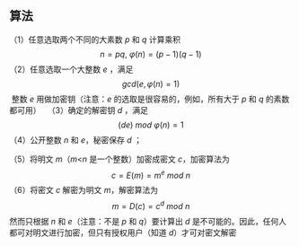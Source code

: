 ## 算法

（1）任意选取两个不同的大素数 $p$ 和 $q$ 计算乘积 
$$n=pq,\ \varphi(n)=(p-1)(q-1)$$
 （2）任意选取一个大整数 $e$ ，满足
$$gcd(e,\varphi(n)=1)$$
 整数 $e$ 用做加密钥（注意：$e$ 的选取是很容易的，例如，所有大于 $p$ 和 $q$ 的素数都可用）
 
（3）确定的解密钥 $d$ ，满足
$$(de)\ mod\ \varphi(n)=1$$
（4）公开整数 $n$ 和 $e$，秘密保存 $d$ ；

（5）将明文 $m$（$m$<$n$ 是一个整数）加密成密文 $c$，加密算法为
$$c=E(m)=m^e\ mod\ n$$
（6）将密文 $c$ 解密为明文 $m$，解密算法为
$$m=D(c)=c^d\ mod\ n$$
然而只根据 $n$ 和 $e$（注意：不是 $p$ 和 $q$）要计算出 $d$ 是不可能的。因此，任何人都可对明文进行加密，但只有授权用户（知道 $d$）才可对密文解密
